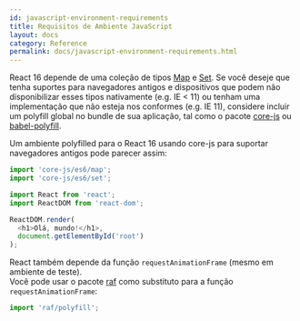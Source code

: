 ```yaml
---
id: javascript-environment-requirements
title: Requisitos de Ambiente JavaScript
layout: docs
category: Reference
permalink: docs/javascript-environment-requirements.html
---
```


React 16 depende de uma coleção de tipos [Map](https://developer.mozilla.org/pt-BR/docs/Web/JavaScript/Reference/Global_Objects/Map) e [Set](https://developer.mozilla.org/pt-BR/docs/Web/JavaScript/Reference/Global_Objects/Set). Se você deseje que tenha suportes para navegadores antigos e dispositivos que podem não disponibilizar esses tipos nativamente (e.g. IE < 11) ou tenham uma implementação que não esteja nos conformes (e.g. IE 11), considere incluir um polyfill global no bundle de sua aplicação, tal como o pacote [core-js](https://github.com/zloirock/core-js) ou [babel-polyfill](https://babeljs.io/docs/usage/polyfill/).

Um ambiente polyfilled para o React 16 usando core-js para suportar navegadores antigos pode parecer assim:

```js
import 'core-js/es6/map';
import 'core-js/es6/set';

import React from 'react';
import ReactDOM from 'react-dom';

ReactDOM.render(
  <h1>Olá, mundo!</h1>,
  document.getElementById('root')
);
```

React também depende da função `requestAnimationFrame` (mesmo em ambiente de teste).  
Você pode usar o pacote [raf](https://www.npmjs.com/package/raf) como substituto para a função `requestAnimationFrame`:

```js
import 'raf/polyfill';
```

